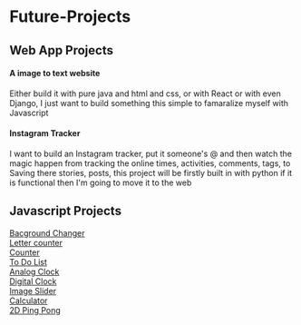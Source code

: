 # Future-Projects
## Web App Projects
#### A image to text website
Either build it with pure java and html and css, or with React or with even Django, I just want to build something this simple to famaralize myself with Javascript
#### Instagram Tracker
I want to build an Instagram tracker, put it someone's @ and then watch the magic happen from tracking the online times, activities, comments, tags, to Saving there stories, posts, this project will be firstly built in with python if it is functional then I'm going to move it to the web
## Javascript Projects
[Bacground Changer][instagram-post]</br>
[Letter counter][instagram-post]</br>
[Counter][instagram-post]</br>
[To Do List][instagram-post]</br>
[Analog Clock][instagram-post]</br>
[Digital Clock][instagram-post]</br>
[Image Slider][instagram-post]</br>
[Calculator][instagram-post]</br>
[2D Ping Pong][instagram-post]</br>

[instagram-post]:https://www.instagram.com/p/CTpJRCPhgWF/
